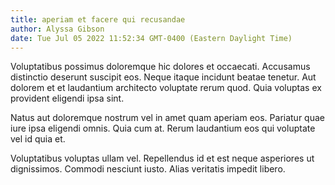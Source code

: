 ```yaml
---
title: aperiam et facere qui recusandae
author: Alyssa Gibson
date: Tue Jul 05 2022 11:52:34 GMT-0400 (Eastern Daylight Time)
---
```

Voluptatibus possimus doloremque hic dolores et occaecati. Accusamus distinctio deserunt suscipit eos. Neque itaque incidunt beatae tenetur. Aut dolorem et et laudantium architecto voluptate rerum quod. Quia voluptas ex provident eligendi ipsa sint.

 Natus aut doloremque nostrum vel in amet quam aperiam eos. Pariatur quae iure ipsa eligendi omnis. Quia cum at. Rerum laudantium eos qui voluptate vel id quia et.

 Voluptatibus voluptas ullam vel. Repellendus id et est neque asperiores ut dignissimos. Commodi nesciunt iusto. Alias veritatis impedit libero.